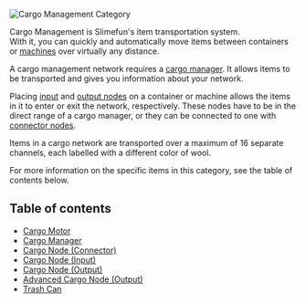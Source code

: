 ![Cargo Management Category](https://raw.githubusercontent.com/Slimefun/Slimefun4-Wiki/master/images/category-cargo-management.png)

Cargo Management is Slimefun's item transportation system.<br>
With it, you can quickly and automatically move items between containers or [machines](https://github.com/Slimefun/Slimefun4/wiki/Electric-Machines) over virtually any distance.

A cargo management network requires a [cargo manager](https://github.com/Slimefun/Slimefun4/wiki/Cargo-Manager). It allows items to be transported and gives you information about your network.

Placing [input](https://github.com/Slimefun/Slimefun4/wiki/Input-Node) and [output nodes](https://github.com/Slimefun/Slimefun4/wiki/Output-Node) on a container or machine allows the items in it to enter or exit the network, respectively. These nodes have to be in the direct range of a cargo manager, or they can be connected to one with [connector nodes](https://github.com/Slimefun/Slimefun4/wiki/Connector-Node).

Items in a cargo network are transported over a maximum of 16 separate channels, each labelled with a different color of wool.

For more information on the specific items in this category, see the table of contents below.

## Table of contents
* [Cargo Motor](https://github.com/Slimefun/Slimefun4/wiki/Cargo-Motor)
* [Cargo Manager](https://github.com/Slimefun/Slimefun4/wiki/Cargo-Manager)
* [Cargo Node (Connector)](https://github.com/Slimefun/Slimefun4/wiki/Connector-Node)
* [Cargo Node (Input)](https://github.com/Slimefun/Slimefun4/wiki/Input-Node)
* [Cargo Node (Output)](https://github.com/Slimefun/Slimefun4/wiki/Output-Node)
* [Advanced Cargo Node (Output)](https://github.com/Slimefun/Slimefun4/wiki/Advanced-Output-Node)
* [Trash Can](https://github.com/Slimefun/Slimefun4/wiki/Trash-Can)
